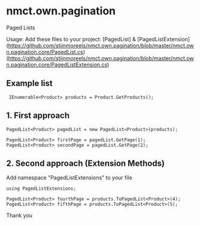 # nmct.own.pagination
Paged Lists

Usage:
Add these files to your project: [PagedList] & [PagedListExtension]
(https://github.com/stijnmoreels/nmct.own.pagination/blob/master/nmct.own.pagination.core/PagedList.cs)
(https://github.com/stijnmoreels/nmct.own.pagination/blob/master/nmct.own.pagination.core/PagedListExtension.cs)

## Example list
```
 IEnumerable<Product> products = Product.GetProducts();
```

## 1. First approach
```
PagedList<Product> pagedList = new PagedList<Product>(products);

PagedList<Product> firstPage = pagedList.GetPage(1);
PagedList<Product> secondPage = pagedList.GetPage(2);
```

## 2. Second approach (Extension Methods)
Add namespace "PagedListExtensions" to your file

```
using PagedListExtensions;
```

```
PagedList<Product> fourthPage = products.ToPagedList<Product>(4);
PagedList<Product> fifthPage = products.ToPagedList<Product>(5);
```

Thank you
